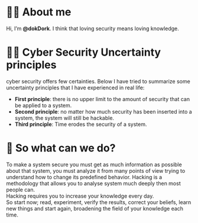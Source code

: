 # 👨‍💻 About me
Hi, I’m **@dokDork**.
I think that loving security means loving knowledge.

# 🏴‍☠️ Cyber Security Uncertainty principles
cyber security offers few certainties. Below I have tried to summarize some uncertainty principles that I have experienced in real life:  
+ **First principle**: there is no upper limit to the amount of security that can be applied to a system.
+ **Second principle**: no matter how much security has been inserted into a system, the system will still be hackable.
+ **Third principle**: Time erodes the security of a system.

# 📖 So what can we do?
To make a system secure you must get as much information as possible about that system, you must analyze it from many points of view trying to understand how to change its predefined behavior.
Hacking is a methodology that allows you to analyse system much deeply then most people can.  
Hacking requires you to increase your knowledge every day.  
So start now; read, experiment, verify the results, correct your beliefs, learn new things and start again, broadening the field of your knowledge each time.

<!---
dokDork/dokDork is a ✨ special ✨ repository because its `README.md` (this file) appears on your GitHub profile.
You can click the Preview link to take a look at your changes.
--->

